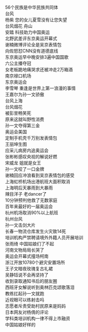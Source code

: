 56个民族是中华民族共同体  
台风  
杨紫 您的女儿夏雪没有让您失望  
台风烟花 舟山  
安踏 科技助力中国奥运  
北野武差评东京奥运开幕式  
谢楠微博评论全是吴京表情包  
向佐怒怼CNN没有道德底线  
东京奥运早中晚安排3遍中国国歌  
六公主播夺冠  
女老板跪地痛哭求还被冲走2万箱酒  
南京禄口机场  
东京奥运会  
李雪琴 重逢是世界上第一浪漫的事情  
王嘉尔为孙一文骄傲  
台风上海  
台风烟花  
被彭昱畅笑死  
原来这就叫野性消费  
孙一文夺得第三金  
奥运会美国  
定制手机壳千万别发表情包  
王丽坤生图  
应采儿病房内追奥运会  
张彬彬感叹央视的解说好燃  
宋威龙 姐就是女王  
孙一文咬了一口金牌  
谢楠回应冲浪看到吴京表情包的感受  
上海虹桥机场出港航班大面积取消  
上海明后天暴雨到大暴雨  
辣目洋子 老dancer了  
10分钟预判他救了无数家庭  
百年来最好的一届奥运会  
杭州机场取消90%以上航班  
杭州台风  
孙一文击剑大片  
长春一物流仓库发生火灾致14死  
培训机构严禁聘请境外外籍人员开展培训  
张雨绮 中国姑娘们了不起  
河南文物局局长哭了  
奥运会开幕式撞场柯南  
浙江开放10780个避灾安置场所  
王子文暗夜玫瑰复古礼裙  
吴静钰说不会再坚持了  
收到录取通知书后的朋友圈  
西班牙女解说听到奥林匹克颂歌落泪  
教练扛起孙一文就跑  
近视眼可以练射击吗  
志愿者斥责受助村民原来是妈妈  
日本网友对杨倩的评论  
学科类培训机构一律不得上市融资  
中国姑娘好样的  
